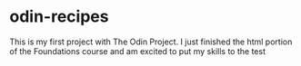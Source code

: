# odin-recipes
This is my first project with The Odin Project. I just finished the html portion of the Foundations course and am excited to put my skills to the test